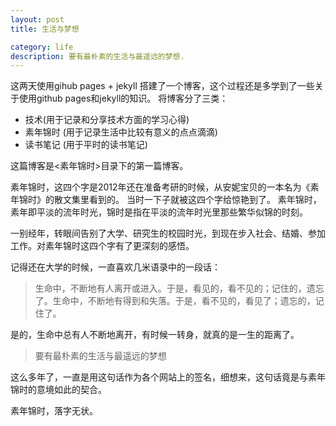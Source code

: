 ```yaml
---
layout: post
title: 生活与梦想

category: life
description: 要有最朴素的生活与最遥远的梦想.
---
```



这两天使用gihub pages + jekyll 搭建了一个博客，这个过程还是多学到了一些关于使用github pages和jekyll的知识。
将博客分了三类：
* 技术(用于记录和分享技术方面的学习心得)
* 素年锦时 (用于记录生活中比较有意义的点点滴滴)
* 读书笔记 (用于平时的读书笔记)

这篇博客是<素年锦时>目录下的第一篇博客。

素年锦时，这四个字是2012年还在准备考研的时候，从安妮宝贝的一本名为《素年锦时》的散文集里看到的。
当时一下子就被这四个字给惊艳到了。
素年锦时，素年即平淡的流年时光，锦时是指在平淡的流年时光里那些繁华似锦的时刻。

一别经年，转眼间告别了大学、研究生的校园时光，到现在步入社会、结婚、参加工作。对素年锦时这四个字有了更深刻的感悟。

记得还在大学的时候，一直喜欢几米语录中的一段话：
>生命中，不断地有人离开或进入。于是，看见的，看不见的；记住的，遗忘了。生命中，不断地有得到和失落。于是，看不见的，看见了；遗忘的，记住了。

是的，生命中总有人不断地离开，有时候一转身，就真的是一生的距离了。

>要有最朴素的生活与最遥远的梦想

这么多年了，一直是用这句话作为各个网站上的签名，细想来，这句话竟是与素年锦时的意境如此的契合。

素年锦时，落字无状。






